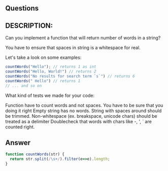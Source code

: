 ## Questions
## DESCRIPTION:
Can you implement a function that will return number of words in a string?

You have to ensure that spaces in string is a whitespace for real.

Let's take a look on some examples:

``` javascript 
countWords("Hello"); // returns 1 as int
countWords("Hello, World!") // returns 2
countWords("No results for search term `s`") // returns 6
countWords(" Hello") // returns 1
// ... and so on
```
What kind of tests we made for your code:

Function have to count words and not spaces. You have to be sure that you doing it right
Empty string has no words.
String with spaces around should be trimmed.
Non-whitespace (ex. breakspace, unicode chars) should be treated as a delimiter
Doublecheck that words with chars like -, ', ` are counted right.

## Answer
``` javascript 
function countWords(str) {
  return str.split(/\s+/).filter(e=>e).length;
}
```
